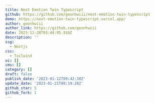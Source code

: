 ```yaml
---
title: Next Emotion Twin Typescript
github: https://github.com/geonhwiii/next-emotion-twin-typescript
demo: https://next-emotion-twin-typescript.vercel.app/
author: geonhwiii
author_link: https://github.com/geonhwiii
date: 2023-11-28T03:44:05.916Z
description: ''
ssg:
  - Nextjs
css:
  - Tailwind
ui: []
cms: []
category: []
draft: false
publish_date: '2023-01-12T09:42:30Z'
update_date: '2023-01-21T08:19:28Z'
github_star: 5
github_fork: 1
---
```

